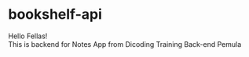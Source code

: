# bookshelf-api

Hello Fellas!<br />
This is backend for Notes App from Dicoding Training Back-end Pemula
